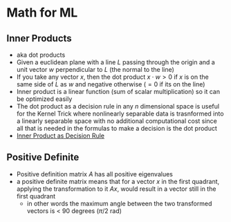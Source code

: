 # Math for ML

## Inner Products

- aka dot products
- Given a euclidean plane with a line $L$ passing through the origin and a unit vector $w$ perpendicular to $L$ (the normal to the line)
- If you take any vector $x$, then the dot product $x \cdot w > 0$ if $x$ is on the same side of $L$ as $w$ and negative otherwise ($=0$ if its on the line)
- Inner product is a linear function (sum of scalar multiplication) so it can be optimized easily 
- The dot product as a decision rule in any $n$ dimensional space is useful for the Kernel Trick where nonlinearly separable data is trasnformed into a linearly separable space with no additional computational cost since all that is needed in the formulas to make a decision is the dot product 
- [Inner Product as Decision Rule](https://jeremykun.com/2017/05/22/the-inner-product-as-a-decision-rule/)

## Positive Definite

- Positive definition matrix $A$ has all positive eigenvalues
- a positive definite matrix means that for a vector $x$ in the first quadrant, applying the transformation to it $Ax$, would result in a vector still in the first quadrant
    - in other words the maximum angle between the two transformed vectors is < 90 degrees ($\pi /2$ rad)